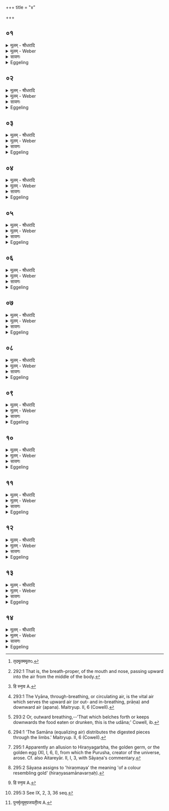 +++
title = "४"

+++


## ०१
<details><summary>मूलम् - श्रीधरादि</summary>

उभ᳘यᳫँ᳭ हैतद᳘ग्रे प्रजा᳘पतिरास॥  
म᳘र्त्यं चै᳘वामृ᳘तं च त᳘स्य प्राणा᳘ ऽए᳘वामृ᳘ता ऽआसुः श᳘रीरं म᳘र्त्यᳫँ᳭ स᳘ ऽएते᳘न क᳘र्मणैत᳘या ऽऽवृ᳘तैक᳘धा ऽज᳘रममृ᳘तमात्मा᳘नमकुरुत त᳘थै᳘वैतद्य᳘जमान ऽउभ᳘यमेव᳘ भवति मर्त्यं[[!!]] चै᳘वामृ᳘तं च त᳘स्य प्राणा᳘ ऽए᳘वामृ᳘ता भ᳘वन्ति श᳘रीरं म᳘र्त्यᳫँ᳭ स᳘ ऽएते᳘न क᳘र्मणैत᳘या ऽऽवृ᳘तैक᳘धा ऽज᳘रममृ᳘तमात्मा᳘नं कुरुते॥
</details>

<details><summary>मूलम् - Weber</summary>

उभ᳘यᳫं हैतद᳘ग्रे प्रजा᳘पतिरास॥  
म᳘र्त्यं चैॗवामृ᳘तं च त᳘स्य प्राणा᳘ एॗवामृ᳘ता आसुः श᳘रीरम् म᳘र्त्यᳫं स᳘ एते᳘न क᳘र्मणैत᳘यावृ᳘तैकॗधाज᳘रममृ᳘तमात्मा᳘नमकुरुत त᳘थैॗवैतद्य᳘जमान उभ᳘यमेव᳘ भवति म᳘र्त्यं चैॗवामृ᳘तं च त᳘स्य प्राणा᳘ एॗवामृ᳘ता भ᳘वन्ति श᳘रीरम् म᳘र्त्यᳫं स᳘ एते᳘न क᳘र्मणैत᳘यावृ᳘तैकॗधाज᳘रममृ᳘तमात्मा᳘नं कुरुते॥
</details>

<details><summary>सायणः</summary>

…
</details>

<details><summary>Eggeling</summary>

1. Now, at the beginning, Prajāpati was (composed of) both these, the mortal and the immortal--his vital airs alone were immortal, his body mortal: by this sacrificial performance, and by this order of proceeding, he made his body uniformly undecaying and immortal. And in like manner is the Sacrificer (composed of) both the mortal and the immortal--his vital airs alone are immortal, his body mortal: by this sacrificial performance, and by this order of proceeding, he makes his body uniformly undecaying and immortal.
</details>

## ०२
<details><summary>मूलम् - श्रीधरादि</summary>

स᳘ प्रथमां चि᳘तिं चिनोति॥  
सा᳘ हास्यैषा᳘ प्राण᳘ ऽएव तद्वै त᳘दमृ᳘तममृ᳘तᳫँ᳭ हि᳘ प्रा᳘णः सै᳘षा ऽमृतचितिर᳘थ पु᳘रीषं नि᳘वपति त᳘द्धास्यैत᳘न्म᳘ज्जैव तद्वै तन्म᳘र्त्यं म᳘र्त्यो हि᳘ मज्जा त᳘देत᳘स्मिन्नमृ᳘ते प्र᳘तिष्ठापयति ते᳘नास्यैत᳘दमृ᳘तं भवति॥
</details>

<details><summary>मूलम् - Weber</summary>

स᳘ प्रथमां चि᳘तिं चिनोति॥  
सा᳘ हास्यैषा᳘ प्राण᳘ एव तद्वै त᳘दमृ᳘तमृ᳘तᳫं [^wbr_1] हि᳘ प्राॗणः सैॗषामृतचितिर᳘थ पु᳘रीषं नि᳘वपति त᳘द्धास्यैत᳘न्मॗज्जैव तद्वै तन्म᳘र्त्यम् म᳘र्त्यो हि᳘ मज्जा त᳘देत᳘स्मिन्नमृ᳘ते प्र᳘तिष्ठापयति ते᳘नास्यैत᳘दमृ᳘तम् भवति॥  

[^wbr_1]: त᳘दमृ᳘तममृ᳘तᳫ.
</details>

<details><summary>सायणः</summary>

…
</details>

<details><summary>Eggeling</summary>

2. He lays down the first layer,--this, doubtless, is his out- (and in-) breathing [^egg_538], and it is an immortal (element), for the out-breathing is something immortal: this, then, is an immortal layer. He then scatters loose soil thereon,--this, doubtless, is his marrow, and it is a mortal (element), for the marrow is mortal: he establishes it on that immortal (element), and thereby this part of him becomes immortal.

[^egg_538]: 292:1 That is, the breath-proper, of the mouth and nose, passing upward into the air from the middle of the body.
</details>

## ०३
<details><summary>मूलम् - श्रीधरादि</summary>

द्विती᳘यां चि᳘तिं चिनोति॥  
सा᳘ हास्यै᳘षा ऽपान᳘ ऽएव तद्वै त᳘दमृ᳘तममृ᳘त᳘ᳫँ᳘ ह्यपानः᳘[[!!]] सै᳘षा ऽमृतचितिस्त᳘देतन्म᳘र्त्यमुभय᳘तो ऽमृते᳘न प᳘रिगृह्णाति ते᳘नास्यैत᳘दमृ᳘तं भवत्य᳘थ पु᳘रीषं नि᳘वपति त᳘द्धास्यैत᳘द᳘स्थ्येव तद्वै तन्म᳘र्त्यं म᳘र्त्यᳫँ᳭ ह्य᳘स्थि त᳘देत᳘स्मिन्नमृ᳘ते प्र᳘तिष्ठापयति ते᳘नास्यैत᳘दमृ᳘तं भवति॥
</details>

<details><summary>मूलम् - Weber</summary>

द्विती᳘यां चि᳘तिं चिनोति॥  
सा᳘ हास्यैॗषापान᳘ एव तद्वै त᳘दमृ᳘तममृ᳘तᳫं ह्य᳘पाॗनः सैॗषामृतचितिस्त᳘देतन्म᳘र्त्यमुभय᳘तोऽमृते᳘न प᳘रिगृह्णाति ते᳘नास्यैत᳘दमृ᳘तम् भवत्य᳘थ पु᳘रीषं नि᳘वपति त᳘द्धास्यैतद᳘स्थ्येव तद्वै तन्म᳘र्त्यम् म᳘र्त्यᳫं ह्य᳘स्थि त᳘देत᳘स्मिन्नमृ᳘ते प्र᳘तिष्ठापयति ते᳘नास्यैत᳘दमृ᳘तम् भवति॥
</details>

<details><summary>सायणः</summary>

…
</details>

<details><summary>Eggeling</summary>

3. He lays down the second layer,--this, doubtless, is his downward breathing, and it is an immortal (element), for the downward breathing is something immortal: this, then, is an immortal layer. He thus encompasses that mortal (element) on both

sides by an immortal one, and thereby that part of him becomes immortal. He then scatters loose soil thereon,--this, doubtless, is his bones, and it is a mortal (element), for the bone is mortal: he establishes it on that immortal (element), and thereby this part of him becomes immortal.
</details>

## ०४
<details><summary>मूलम् - श्रीधरादि</summary>

तृती᳘यां चि᳘तिं चिनोति॥  
सा᳘ हास्यैषा᳘ व्व्यान᳘ ऽएव तद्वै त᳘दमृ᳘तममृ᳘तᳫँ᳭ हि᳘ व्व्यानः᳘[[!!]] सै᳘षा ऽमृतचितिस्त᳘देतन्म᳘र्त्यमुभय᳘तो ऽमृते᳘न प᳘रिगृह्णाति ते᳘नास्यैत᳘दमृ᳘तं भवत्य᳘थ पु᳘रीषं नि᳘वपति त᳘द्धास्यैत᳘त्स्ना᳘वैव तद्वै तन्म᳘र्त्यं म᳘र्त्यᳫँ᳭ हि᳘ स्ना᳘व त᳘देत᳘स्मिन्नमृ᳘ते प्र᳘तिष्ठापयति ते᳘नास्यैत᳘दमृ᳘तं भवति॥
</details>

<details><summary>मूलम् - Weber</summary>

तृती᳘यां चि᳘तिं चिनोति॥  
सा᳘ हास्यैषा᳘ व्यान᳘ एव तद्वै त᳘दमृ᳘तममृ᳘तᳫं हि᳘ व्याॗनः सैॗषामृतचितिस्त᳘देतन्म᳘र्त्यमुभय᳘तोऽमृते᳘न प᳘रिगृह्णाति ते᳘नास्यैत᳘दमृ᳘तम् भवत्य᳘थ पु᳘रीषं नि᳘वपति त᳘द्धास्यैत᳘त्स्नाॗवैव तद्वै तन्म᳘र्त्यᳫं हि᳘ स्नाव [^wbr_2] त᳘देत᳘स्मिन्नमृ᳘ते प्र᳘तिष्ठापयति ते᳘नास्यैत᳘दमृ᳘तम् भवति॥  

[^wbr_2]: हि स्ना᳘व A.
</details>

<details><summary>सायणः</summary>

…
</details>

<details><summary>Eggeling</summary>

4. He lays down the third layer,--this, doubtless, is his through-breathing [^egg_539], and it is an immortal (element), for the through-breathing is something immortal: this, then, is an immortal layer. He thus encompasses that mortal (element) on both sides by an immortal one, and thereby that part of him becomes immortal. He then scatters loose soil thereon,--this, doubtless, is his sinews, and it is a mortal (element), for the sinew is mortal: he establishes it on that immortal (element), and thereby this part of him becomes immortal.

[^egg_539]: 293:1 The Vyāna, through-breathing, or circulating air, is the vital air which serves the upward air (or out- and in-breathing, prāṇa) and downward air (apana). Maitryup. II, 6 (Cowell).
</details>

## ०५
<details><summary>मूलम् - श्रीधरादि</summary>

चतुर्थीं चि᳘तिं चिनोति॥  
सा᳘ हास्यै᳘षोदान᳘ ऽएव तद्वै त᳘दमृ᳘तममृ᳘त᳘ᳫँ᳘ ह्युदानः᳘[[!!]] सै᳘षा ऽमृतचितिस्त᳘देतन्म᳘र्त्यमुभय᳘तो ऽमृ᳘तेन प᳘रिगृह्णाति ते᳘नास्यैत᳘दमृ᳘तं भवत्य᳘थ पु᳘रीषं नि᳘वपति त᳘द्धास्यैत᳘न्माᳫँ᳭स᳘मेव तद्वै तन्म᳘र्त्यं म᳘र्त्यᳫँ᳭ हि᳘ माᳫँ᳭सं त᳘देत᳘स्मिन्नमृ᳘ते प्र᳘तिष्ठापयति ते᳘नास्यैत᳘दमृ᳘तं भवति॥
</details>

<details><summary>मूलम् - Weber</summary>

चतुर्थीं चि᳘तिं चिनोति॥  
सा᳘ हास्यैॗषोदान᳘ एव तद्वै त᳘दमृ᳘तममृ᳘तॗम् ह्युदाॗनः सैॗषामृतचितिस्त᳘देतन्म᳘र्त्यमुभय᳘तोऽमृ᳘तेन प᳘रिगृह्णाति ते᳘नास्यैत᳘दमृ᳘तम् भवत्य᳘थ पु᳘रीषं नि᳘वपति त᳘द्धास्यैत᳘न्मांस᳘मेव तद्वै तन्म᳘र्त्यम् म᳘र्त्यᳫं हि᳘ मांसं त᳘देत᳘स्मिन्नमृ᳘ते प्र᳘तिष्ठापयति ते᳘नास्यैत᳘दमृ᳘तम् भवति॥
</details>

<details><summary>सायणः</summary>

…
</details>

<details><summary>Eggeling</summary>

5. He lays down the fourth layer,--this, doubtless, is his upward breathing [^egg_540], and it is an immortal (element), for the upward breathing is something immortal: this, then, is an immortal layer. He thus encompasses that mortal (element) on both sides by an immortal one, and thereby that part of him becomes immortal. He then scatters loose soil thereon,--this, doubtless, is his flesh, and it is a mortal (element), for flesh is mortal: he establishes it on that immortal (element), and thereby this part of him becomes immortal.

[^egg_540]: 293:2 Or, outward breathing,--'That which belches forth or keeps downwards the food eaten or drunken, this is the udāna;' Cowell, ib.
</details>

## ०६
<details><summary>मूलम् - श्रीधरादि</summary>

पञ्चमीं चि᳘तिं चिनोति॥  
सा᳘ हास्यैषा᳘ समान᳘ ऽएव तद्वै त᳘दमृ᳘तममृ᳘तᳫँ᳭ हि᳘ समानः᳘[[!!]] सै᳘षा ऽमृतचितिस्त᳘देतन्म᳘र्त्यमुभय᳘तो ऽमृते᳘न प᳘रिगृह्णाति ते᳘नास्यैत᳘दमृतं भवत्य᳘थ पु᳘रीषं नि᳘वपति त᳘द्धास्यैतन्मे᳘द ऽएव तद्वै तन्म᳘र्त्यं म᳘र्त्यᳫँ᳭ हि मे᳘दस्त᳘देत᳘स्मिन्नमृ᳘ते प्र᳘तिष्ठापयति ते᳘नास्यैत᳘दमृ᳘तं भवति॥
</details>

<details><summary>मूलम् - Weber</summary>

पञ्चमीं चि᳘तिं चिनोति॥  
सा᳘ हास्यैषा᳘ समान᳘ एव तद्वै त᳘दमृ᳘तममृ᳘तᳫं हि᳘ समाॗनः सैॗषामृतचितिस्त᳘देतन्म᳘र्त्यमुभय᳘तोऽमृते᳘न प᳘रिगृह्णाति ते᳘नास्यैत᳘दमृतम् भवत्य᳘थ पु᳘रीषं नि᳘वपति त᳘द्धास्यैतन्मे᳘द एव तद्वै तन्म᳘र्त्यम् म᳘र्त्यᳫं हि मे᳘दस्त᳘देत᳘स्मिन्नमृ᳘ते प्र᳘तिष्ठापयति ते᳘नास्यैत᳘दमृ᳘तम् भवति॥
</details>

<details><summary>सायणः</summary>

…
</details>

<details><summary>Eggeling</summary>

6. He lays down the fifth layer,--this, doubtless,

is his central (or pervading) breathing [^egg_541], and it is an immortal (element), for the central breathing is something immortal: this, then, is an immortal layer. He thus encompasses that mortal (element) on both sides by an immortal one, and thereby that part of him becomes immortal. He then scatters loose soil thereon,--this, doubtless, is his fat, and it is a mortal (element), for the fat is mortal: he establishes it on that immortal (element), and thereby this part of him becomes immortal.

[^egg_541]: 294:1 'The Samāna (equalizing air) distributes the digested pieces through the limbs.' Maitryup. II, 6 (Cowell).
</details>

## ०७
<details><summary>मूलम् - श्रीधरादि</summary>

षष्ठीं चि᳘तिं चिनोति॥  
सा᳘ हास्यैषा व्वा᳘गेव तद्वै त᳘दमृ᳘तममृ᳘तᳫँ᳭ हि व्वा᳘क्सै᳘षा ऽमृतचितिस्त᳘देतन्म᳘र्त्यमुभय᳘तो ऽमृते᳘न प᳘रिगृह्णाति ते᳘नास्यैत᳘दमृ᳘तं भवत्य᳘थ पु᳘रिषं नि᳘वपति त᳘द्धास्यैतद᳘सृगेव त्व᳘गेव तद्वै तन्म᳘र्त्यं म᳘र्त्यᳫँ᳭ ह्य᳘सृङ्म᳘र्त्या त्वक्त᳘देत᳘स्मिन्नमृते[[!!]] प्र᳘तिष्ठापयति ते᳘नास्यैत᳘दमृ᳘तं भवति॥
</details>

<details><summary>मूलम् - Weber</summary>

षष्ठीं चि᳘तिं चिनोति॥  
सा᳘ हास्यैषा वा᳘गेवतद्वै त᳘दमृ᳘ तममृ᳘तᳫं हि वाॗक्सैॗषामृतचितिस्त᳘देतन्म᳘र्त्यमुभय᳘तोऽमृते᳘न प᳘रिगृह्णाति ते᳘नास्यैत᳘दमृ᳘तम् भवत्य᳘थ पु᳘रिषं नि᳘वपति त᳘द्धास्यैतद᳘सृगेव त्व᳘गेव तद्वै तन्म᳘र्त्यम् म᳘र्त्यᳫं ह्य᳘सृङ्म᳘र्त्या त्वक्त᳘देत᳘स्मिन्नमृ᳘ते प्र᳘तिष्ठापयति ते᳘नास्यैत᳘दमृ᳘तम् भवति॥
</details>

<details><summary>सायणः</summary>

…
</details>

<details><summary>Eggeling</summary>

7. He lays down the sixth layer,--this, doubtless, is his voice, and it is an immortal (element), for the voice is something immortal: this, then, is an immortal layer. He thus encompasses that mortal (element) on both sides by an immortal one, and thereby that part of him becomes immortal. He then scatters loose soil thereon,--this, doubtless, is his blood and his skin, and it is a mortal (element), for blood is mortal, and skin is mortal: he establishes it on that immortal (element), and thereby this part of him becomes immortal.
</details>

## ०८
<details><summary>मूलम् - श्रीधरादि</summary>

ता वा᳘ ऽएताः[[!!]]॥  
ष᳘डिष्टकाचित᳘यः ष᳘ट्पुरीषचित᳘यस्तद्द्वा᳘दश द्वा᳘दश मा᳘साः संव्वत्सरः᳘ संव्वत्स᳘रो ऽग्निर्या᳘वानग्निर्या᳘वत्यस्य मा᳘त्रा ता᳘वतैव त᳘त्प्रजा᳘पतिरेक᳘धा ऽज᳘रममृ᳘तमात्मा᳘नमकुरुत त᳘थै᳘वैतद्य᳘जमान ऽएक᳘धा ऽज᳘रममृ᳘तमात्मा᳘नं कुरुते᳘॥
</details>

<details><summary>मूलम् - Weber</summary>

ता वा᳘ एताः᳟॥  
ष᳘डिष्टकाचित᳘यः ष᳘ट् पुरीषचित᳘यस्तद्द्वा᳘दश द्वा᳘दश मा᳘साः संवत्सरः᳘ संवत्सॗरोऽग्निर्या᳘वानग्निर्या᳘वत्यस्य मा᳘त्रा ता᳘वतैव त᳘त्प्रजा᳘पतिरेकॗधाज᳘रममृ᳘तमात्मा᳘नमकुरुत त᳘थैॗवैतद्य᳘जमान एकॗधाज᳘रममृ᳘तमात्मा᳘नं कुरुते॥
</details>

<details><summary>सायणः</summary>

…
</details>

<details><summary>Eggeling</summary>

8. These, then, are six layers of bricks, and six layers of earth, that makes twelve,--the year (consists of) twelve months, and Agni is the year: as great as Agni is, as great as is his measure, with so much did Prajāpati then make his body uniformly undecaying and immortal; and in like manner does the Sacrificer now make his body uniformly undecaying and immortal.
</details>

## ०९
<details><summary>मूलम् - श्रीधरादि</summary>

(ते᳘ ऽथ) अ᳘थ व्विकर्णीं᳘ च स्वयमातृण्णां᳘ चोपधा᳘य॥  
हिरण्यशकलैः प्रो᳘क्षत्यग्नि᳘मभ्या᳘दधाति रूप᳘मेव त᳘त्प्रजा᳘पतिर्हिरण्मय᳘मन्तत᳘ ऽआत्म᳘नो ऽकुरुत तद्य᳘दन्ततस्त᳘स्मादिदम᳘न्त्यमात्म᳘नो रूपं त᳘स्मादाहुर्हिरण्म᳘यः प्रजा᳘पतिरि᳘ति त᳘थै᳘वैतद्य᳘जमानो रूप᳘मेव᳘ हिरण्मय᳘मन्तत᳘ ऽआत्म᳘नः कुरुते तद्य᳘दन्ततस्त᳘स्मादिदम᳘न्त्यमात्म᳘नो रूपं त᳘स्माद्ये᳘ चैत᳘द्विदुर्ये᳘ च न᳘ हिरण्म᳘यो ऽग्निचि᳘दमु᳘ष्मिँल्लोके स᳘म्भवती᳘त्ये᳘वाहुः॥
</details>

<details><summary>मूलम् - Weber</summary>

अ᳘थ विकर्णीं च स्वयमातृणां᳘ चोपधा᳘य॥  
हिरण्यशकलैः प्रो᳘क्षत्यग्नि᳘मभ्या᳘दधाति रूप᳘मेव त᳘त्प्रजा᳘पतिर्हिरण्म᳘यमन्तत᳘ आत्म᳘नोऽकुरुत तद्य᳘दन्ततस्त᳘स्मादिदम᳘न्त्यमात्म᳘नो रूपं त᳘स्मादाहुर्हिरण्म᳘यः प्रजा᳘पतिरि᳘ति त᳘थैॗवैतद्य᳘जमानो रूप᳘मेव᳘ हिरण्म᳘यमन्तत᳘ आत्म᳘नः कुरुते तद्य᳘दन्ततस्त᳘स्मादिदम᳘न्त्यमात्म᳘नो रूपं त᳘स्माद्ये᳘ चैत᳘द्विदुर्ये᳘ च न᳘ हिरण्म᳘योऽग्निचि᳘दमु᳘ष्मिंलोके स᳘म्भवती᳘त्येॗवाहुः॥
</details>

<details><summary>सायणः</summary>

…
</details>

<details><summary>Eggeling</summary>

9. Having then laid down the Vikarṇī and Svayamātr̥ṇṇā, he scatters chips of gold, and places

the fire thereon: Prajāpati then finally made a golden form for his body; and inasmuch as (he did so) finally, this was the final form of his body; whence people speak of 'the golden Prajāpati [^egg_542].' And in like manner does the Sacrificer now finally make a golden form for his body; and inasmuch as (he does so) finally, this is the final form of his body; and hence, whether they know this or not, people say that the Agnicit (he who has built an altar) is born in yonder world as one made of gold [^egg_543].

[^egg_542]: 295:1 Apparently an allusion to Hiraṇyagarbha, the golden germ, or the golden egg (XI, I, 6, I), from which the Purusha, creator of the universe, arose. Cf. also Aitareyār. II, I, 3, with Sāyaṇa's commentary.

[^egg_543]: 295:2 Sāyaṇa assigns to 'hiraṇmaya' the meaning 'of a colour resembling gold' (hiraṇyasamānavarṇaḥ).
</details>

## १०
<details><summary>मूलम् - श्रीधरादि</summary>

(स्त᳘) त᳘द्धैतच्छा᳘ण्डिल्यश्च सा᳘प्तरथवाहनिश्च॥  
(श्चा) आचार्यान्तेवासि᳘नौ᳘ व्यूदाते रूप᳘मे᳘वास्यैतदि᳘ति ह स्माह शा᳘ण्डिल्यो लो᳘मानी᳘ति सा᳘प्तरथवाहनिः॥
</details>

<details><summary>मूलम् - Weber</summary>

त᳘द्धैतछा᳘ण्डिल्यश्च सा᳘प्तरथवाहनिश्च॥  
आचार्यान्तेवासि᳘बौॗ व्यूदाते रूप᳘मेॗवास्यैतदि᳘ति ह स्माह शा᳘ण्डिल्यो लो᳘मानी᳘ति सा᳘प्तरथवाहनिः [^wbr_2] ॥  

[^wbr_2]: सा᳘प्तरथवाहणि A. B1. B2. see पाणि ८. ४. ८.
</details>

<details><summary>सायणः</summary>

…
</details>

<details><summary>Eggeling</summary>

10. Now, on this point, Śāṇḍilya and Sāptarathavāhani, teacher and pupil, were once disputing with one another: 'This is his form,' said Śāṇḍilya; 'his hair,' said Sāptarathavāhani.
</details>

## ११
<details><summary>मूलम् - श्रीधरादि</summary>

स᳘ होवाच शा᳘ण्डिल्यः॥  
(ल्यो) रूपं वाव लो᳘मवद्रूप᳘मलो᳘मकᳫँ᳭ रूप᳘मे᳘वास्यैतदि᳘ति तद्वै तत्त᳘था य᳘था तच्छा᳘ण्डिल्य ऽउवा᳘च सं᳘चिते ऽग्निः प्र᳘णीयते प्र᳘णीतादूर्ध्व᳘ᳫँ᳘ समि᳘ध ऽआ᳘हुतय ऽइ᳘ति हूयन्ते॥
</details>

<details><summary>मूलम् - Weber</summary>

स᳘ होवाच शा᳘ण्डिल्यः॥  
रूपं वाव लो᳘मवद्रूप᳘मलो᳘मकं रूप᳘मेॗवास्यैतदि᳘ति तद्वै तत्त᳘था य᳘था तछा᳘ण्डिल्य उवा᳘च सं᳘चितेऽग्निः प्र᳘णीयते प्र᳘णीतादूर्ध्व᳘ᳫं᳘ समि᳘ध आ᳘हुतय इ᳘ति हूयन्ते॥
</details>

<details><summary>सायणः</summary>

…
</details>

<details><summary>Eggeling</summary>

11. Śāṇḍilya said, 'Surely, there is a hairy form (as well as) a hairless form: his form it certainly is;' and this, indeed, is as Śāṇḍilya has said: when it (the altar) is completely built, Agni is led forward; and after he has been led forward, logs of wood [^egg_544] are offered as 'oblations.'

[^egg_544]: 295:3 See IX, 2, 3, 36 seq.
</details>

## १२
<details><summary>मूलम् - श्रीधरादि</summary>

प्राणे᳘न वै᳘ देवा ऽअ᳘न्नमदन्ति॥  
(न्त्य) अग्नि᳘रु देवा᳘नां प्राणस्त᳘स्मात्प्रा᳘ग्देवे᳘भ्यो जुह्वति प्राणे᳘न हि᳘ देवा ऽअ᳘न्नमद᳘न्त्यपाने᳘न मनु᳘ष्या ऽअ᳘न्नमदन्ति त᳘स्मात्प्रत्य᳘ङ्मनु᳘ष्येष्व᳘न्नं धीयते ऽपाने᳘न हि᳘ मनु᳘ष्या ऽअ᳘न्नमद᳘न्ति॥
</details>

<details><summary>मूलम् - Weber</summary>

प्राणे᳘न वै᳘ देवा अ᳘न्नमदन्ति॥  
अग्नि᳘रु देवा᳘नाम् प्राणस्त᳘स्मात्प्रा᳘ग्देवे᳘भ्यो जुह्वति प्राणे᳘न हि᳘ देवा अ᳘न्नमद᳘न्त्यपाने᳘न मनुॗष्या अ᳘न्नमदन्ति त᳘स्मात्प्रत्य᳘ङ्मनुॗष्येष्व᳘न्नं धीयतेऽपाने᳘न हि᳘ मनुॗष्या अ᳘न्नमद᳘न्ति॥
</details>

<details><summary>सायणः</summary>

…
</details>

<details><summary>Eggeling</summary>

12. By means of (the channel of) the out- (and in-) breathing the gods eat food, and Agni (the sacrificial fire) is the out-breathing of the gods; whence it is in front (of the sacrificial ground) that offering is made to the gods, for by means of the (channel of the) out-breathing the gods eat food. By means of the down-breathing men eat food, whence food

is introduced into men (from the front) towards the back, for by their down-breathing men eat food.
</details>

## १३
<details><summary>मूलम् - श्रीधरादि</summary>

त᳘दाहुः॥  
(र्न) न व्व᳘यसो ऽग्निचि᳘दश्नीयाद्व᳘यो वा᳘ ऽएष᳘ रूपं᳘ भवति᳘ यो ऽग्निं᳘ चिनुत᳘ ऽईश्वर ऽआ᳘र्तिमा᳘र्तोस्त᳘स्मान्न व्व᳘यसो ऽग्निचि᳘दश्नीयादि᳘ति तद्वै का᳘ममे᳘वैवंवि᳘दश्नीयादग्नेर्व्वा᳘ ऽएष᳘ रूपं᳘ भवति᳘ यो ऽग्निं᳘ चिनुते स᳘र्व्वं वा᳘ इद᳘मग्नेर᳘न्नᳫँ᳭ स᳘र्व्वं म ऽइदम᳘न्नमि᳘त्येवैवंवि᳘द्विद्यादि᳘ति॥
</details>

<details><summary>मूलम् - Weber</summary>

त᳘दाहुः॥  
न व᳘यसोऽग्निचि᳘दश्नीयाद्व᳘यो वा᳘ एष᳘ रूप᳘म् भवतिॗ योऽग्निं᳘ चिनुत᳘ ईश्वर आ᳘र्तिमा᳘तोस्तस्मान्न व᳘यसोऽग्निचि᳘दश्नीयादि᳘ति तद्वै का᳘ममेॗवैवंवि᳘दश्नीयादग्नेर्वा᳘ एष᳘ रूप᳘म् भवतिॗ योऽग्निं᳘ चिनुते स᳘र्वं वा᳘ इद᳘मग्नेर᳘न्नᳫं स᳘र्वम् म इदम᳘न्नमि᳘त्येवैवंवि᳘द्विद्यादि᳘ति॥
</details>

<details><summary>सायणः</summary>

…
</details>

<details><summary>Eggeling</summary>

13. Here, now, they say, 'He who has built an altar must not eat of any bird, for he who builds a fire-altar becomes of a bird's form; he would be apt to incur sickness: the Agnicit therefore must not eat of any bird.' Nevertheless, one who knows this may safely eat thereof; for he who builds an altar becomes of Agni's form, and, indeed, all food here belongs to Agni: whosoever knows this will know that all food belongs to him.
</details>

## १४
<details><summary>मूलम् - श्रीधरादि</summary>

त᳘दाहुः॥  
किं त᳘दग्नौ᳘ क्रियते ये᳘न य᳘जमानः पुनर्मृत्युमपज᳘यती᳘त्यग्निर्व्वा᳘ ऽएष[[!!]] देव᳘ता भवति᳘ यो ऽग्निं᳘ चिनु᳘ते ऽमृ᳘तमु वा᳘ ऽअग्निः श्री᳘र्देवाः श्रि᳘यं गच्छति य᳘शो देवा य᳘शो ह भवति य᳘ ऽएवं व्वे᳘द॥
</details>
<details><summary>मूलम् - Weber</summary>

त᳘दाहुः॥  
किं त᳘दग्नौ᳘ क्रियते ये᳘न य᳘जमानः पुनर्मृत्यु᳘मपज᳘यती᳘त्यग्निर्वा᳘ [^wbr_3] एष देव᳘ता भवतिॗ योऽग्निं᳘ चिनुॗतेऽमृ᳘तमु वा᳘ अग्निः श्री᳘र्देवाः श्रि᳘यं गछति य᳘शो देवा य᳘शो ह भवति य᳘ एवं वे᳘द॥  

[^wbr_3]: पुनर्मृत्युम᳘पजयती᳘त्य A.
</details>

<details><summary>सायणः</summary>

…
</details>
<details><summary>Eggeling</summary>

14. Here, now, they say, 'What is done here in (the building of) the altar, whereby the Sacrificer conquers recurring death?' Well, he who builds an altar becomes the deity Agni; and Agni (the fire), indeed, is the immortal (element);--the gods are splendour: he enters splendour; the gods are glory: he becomes glorious whosoever knows this.
</details>


